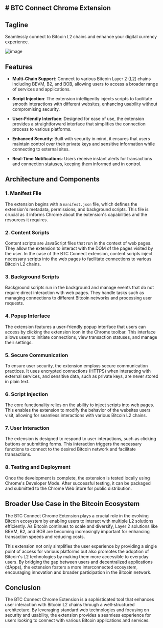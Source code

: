 ## # BTC Connect Chrome Extension

## Tagline
Seamlessly connect to Bitcoin L2 chains and enhance your digital currency experience.

![image](https://github.com/user-attachments/assets/abb9ca06-6980-4403-aff7-e02b3213ffc3)

## Features

- **Multi-Chain Support**: Connect to various Bitcoin Layer 2 (L2) chains including BEVM, B2, and BOB, allowing users to access a broader range of services and applications.

- **Script Injection**: The extension intelligently injects scripts to facilitate smooth interactions with different websites, enhancing usability without compromising security.

- **User-Friendly Interface**: Designed for ease of use, the extension provides a straightforward interface that simplifies the connection process to various platforms.

- **Enhanced Security**: Built with security in mind, it ensures that users maintain control over their private keys and sensitive information while connecting to external sites.

- **Real-Time Notifications**: Users receive instant alerts for transactions and connection statuses, keeping them informed and in control.

## Architecture and Components

### 1. **Manifest File**
The extension begins with a `manifest.json` file, which defines the extension's metadata, permissions, and background scripts. This file is crucial as it informs Chrome about the extension's capabilities and the resources it requires.

### 2. **Content Scripts**
Content scripts are JavaScript files that run in the context of web pages. They allow the extension to interact with the DOM of the pages visited by the user. In the case of the BTC Connect extension, content scripts inject necessary scripts into the web pages to facilitate connections to various Bitcoin L2 chains.

### 3. **Background Scripts**
Background scripts run in the background and manage events that do not require direct interaction with web pages. They handle tasks such as managing connections to different Bitcoin networks and processing user requests.

### 4. **Popup Interface**
The extension features a user-friendly popup interface that users can access by clicking the extension icon in the Chrome toolbar. This interface allows users to initiate connections, view transaction statuses, and manage their settings.

### 5. **Secure Communication**
To ensure user security, the extension employs secure communication practices. It uses encrypted connections (HTTPS) when interacting with external services, and sensitive data, such as private keys, are never stored in plain text. 

### 6. **Script Injection**
The core functionality relies on the ability to inject scripts into web pages. This enables the extension to modify the behavior of the websites users visit, allowing for seamless interactions with various Bitcoin L2 chains. 

### 7. **User Interaction**
The extension is designed to respond to user interactions, such as clicking buttons or submitting forms. This interaction triggers the necessary functions to connect to the desired Bitcoin network and facilitate transactions.

### 8. **Testing and Deployment**
Once the development is complete, the extension is tested locally using Chrome's Developer Mode. After successful testing, it can be packaged and submitted to the Chrome Web Store for public distribution.


## Broader Use Case in the Bitcoin Ecosystem

The BTC Connect Chrome Extension plays a crucial role in the evolving Bitcoin ecosystem by enabling users to interact with multiple L2 solutions efficiently. As Bitcoin continues to scale and diversify, Layer 2 solutions like BEVM, B2, and BOB are becoming increasingly important for enhancing transaction speeds and reducing costs. 

This extension not only simplifies the user experience by providing a single point of access for various platforms but also promotes the adoption of Bitcoin's L2 technologies by making them more accessible to everyday users. By bridging the gap between users and decentralized applications (dApps), the extension fosters a more interconnected ecosystem, encouraging innovation and broader participation in the Bitcoin network.

## Conclusion

The BTC Connect Chrome Extension is a sophisticated tool that enhances user interaction with Bitcoin L2 chains through a well-structured architecture. By leveraging standard web technologies and focusing on security and usability, the extension provides a seamless experience for users looking to connect with various Bitcoin applications and services.
